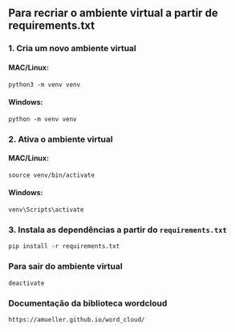 ## Para recriar o ambiente virtual a partir de requirements.txt

### 1. Cria um novo ambiente virtual

#### MAC/Linux:
```console
python3 -m venv venv
```
#### Windows:
```console
python -m venv venv
```

### 2. Ativa o ambiente virtual

#### MAC/Linux:
```console
source venv/bin/activate
```
#### Windows:
```console
venv\Scripts\activate
```


### 3. Instala as dependências a partir do ```requirements.txt```
```console
pip install -r requirements.txt
```

### Para sair do ambiente virtual
```console
deactivate
```

### Documentação da biblioteca wordcloud
```
https://amueller.github.io/word_cloud/
```
